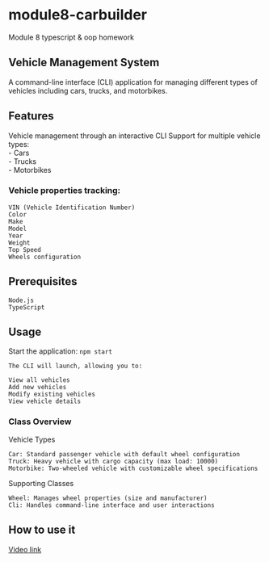 # module8-carbuilder
Module 8 typescript &amp; oop homework

## Vehicle Management System

A command-line interface (CLI) application for managing different types of vehicles including cars, trucks, and motorbikes.

## Features

Vehicle management through an interactive CLI
    Support for multiple vehicle types:</br>
    - Cars </br>
    - Trucks </br>
    - Motorbikes

### Vehicle properties tracking:

    VIN (Vehicle Identification Number)
    Color
    Make
    Model
    Year
    Weight
    Top Speed
    Wheels configuration

## Prerequisites

    Node.js
    TypeScript

## Usage

Start the application:
    ```npm start```

    The CLI will launch, allowing you to:

    View all vehicles
    Add new vehicles
    Modify existing vehicles
    View vehicle details

### Class Overview

Vehicle Types

    Car: Standard passenger vehicle with default wheel configuration
    Truck: Heavy vehicle with cargo capacity (max load: 10000)
    Motorbike: Two-wheeled vehicle with customizable wheel specifications

Supporting Classes

    Wheel: Manages wheel properties (size and manufacturer)
    Cli: Handles command-line interface and user interactions

## How to use it

[Video link](https://drive.google.com/file/d/1jW9K92Ve11JiPC_Jd_zROwAutZjI_0iN/view)
